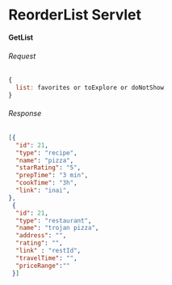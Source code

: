 # ReorderList Servlet



**GetList**

###### Request 

``` javascript
{
  list: favorites or toExplore or doNotShow
}
```

###### Response 

```json
[{
  "id": 21,
  "type": "recipe",
  "name": "pizza",
  "starRating": "5",
  "prepTime": "3 min",
  "cookTime": "3h",
  "link": "inai",
}, 
 {
  "id": 21,
  "type": "restaurant",
  "name": "trojan pizza",
  "address": "",
  "rating": "",
  "link" : "restId",
  "travelTime": "",
  "priceRange":""
 }]
```
